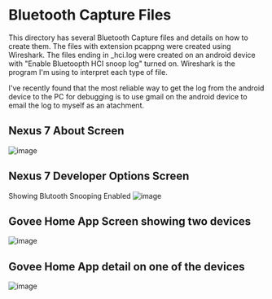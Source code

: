 # Bluetooth Capture Files
This directory has several Bluetooth Capture files and details on how to create them. 
The files with extension pcappng were created using Wireshark. 
The files ending in _hci.log were created on an android device with "Enable Bluetoopth HCI snoop log" turned on.
Wireshark is the program I'm using to interpret each type of file.

I've recently found that the most reliable way to get the log from the android device to the PC for debugging is to use gmail on the android device to email the log to myself as an atachment.

## Nexus 7 About Screen
![image](Nexus7-About.jpg)

## Nexus 7 Developer Options Screen
Showing Blutooth Snooping Enabled
![image](Nexus7-DeveloperOptions.jpg)

## Govee Home App Screen showing two devices
![image](Nexus7-GoveeHome.jpg)

## Govee Home App detail on one of the devices
![image](Nexus7-GoveeHomeDetails.jpg)
